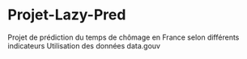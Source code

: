 # Projet-Lazy-Pred
Projet de prédiction du temps de chômage en France selon différents indicateurs
Utilisation des données data.gouv 
